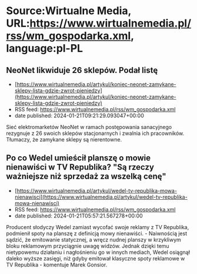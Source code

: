 # Source:Wirtualne Media, URL:https://www.wirtualnemedia.pl/rss/wm_gospodarka.xml, language:pl-PL

## NeoNet likwiduje 26 sklepów. Podał listę
 - [https://www.wirtualnemedia.pl/artykul/koniec-neonet-zamykane-sklepy-lista-gdzie-zwrot-pieniedzy](https://www.wirtualnemedia.pl/artykul/koniec-neonet-zamykane-sklepy-lista-gdzie-zwrot-pieniedzy)
 - RSS feed: https://www.wirtualnemedia.pl/rss/wm_gospodarka.xml
 - date published: 2024-01-21T09:21:29.093047+00:00

Sieć elektromarketów NeoNet w ramach postępowania sanacyjnego rezygnuje z 26 swoich sklepów stacjonarnych i zwalnia ich pracowników. Tłumaczy, że zamykane sklepy są nierentowne.

## Po co Wedel umieścił planszę o mowie nienawiści w TV Republika? "Są rzeczy ważniejsze niż sprzedaż za wszelką cenę"
 - [https://www.wirtualnemedia.pl/artykul/wedel-tv-republika-mowa-nienawisci](https://www.wirtualnemedia.pl/artykul/wedel-tv-republika-mowa-nienawisci)
 - RSS feed: https://www.wirtualnemedia.pl/rss/wm_gospodarka.xml
 - date published: 2024-01-21T05:57:21.567278+00:00

Producent słodyczy Wedel zamiast wycofać swoje reklamy z TV Republika, podmienił spoty na planszę z definicją mowy nienawiści. - Naiwnością jest sądzić, że emitowanie statycznej, a wręcz nudnej planszy w krzykliwym bloku reklamowym przyciągnie uwagę widzów. Jednak dzięki temu nietypowemu działaniu i nagłośnieniu go w innych mediach, Wedel osiągnął daleko wyższe zasięgi, niż gdyby emitował klasyczne spoty reklamowe w TV Republika - komentuje Marek Gonsior.

